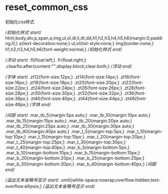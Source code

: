 # reset_common_css
初始化css样式

/*初始化样式 start*/
html,body,div,p,span,a,img,ul,ol,dl,li,dt,dd,h1,h2,h3,h4,h5,h6{margin:0;padding:0;}
a{text-decoration:none;}
ul,ol{list-style:none;}
img{border:none;}
h1,h2,h3,h4,h5,h6{font-weight:normal;}
/*初始化样式 end*/

/*浮动 start*/
.fl{float:left;}
.fr{float:right;}
.clearfix:after{content:"";display:block;clear:both;}
/*浮动 end*/

/*字体 start*/
.zt12{font-size:12px;}
.zt14{font-size:14px;}
.zt16{font-size:16px;}
.zt18{font-size:18px;}
.zt20{font-size:20px;}
.zt22{font-size:22px;}
.zt24{font-size:24px;}
.zt26{font-size:26px;}
.zt28{font-size:28px;}
.zt30{font-size:30px;}
.zt32{font-size:32px;}
.zt36{font-size:36px;}
.zt40{font-size:40px;}
.zt44{font-size:44px;}
.zt48{font-size:48px;}
/*字体 end*/

/*间距 start*/
.mar_tb_5{margin:5px auto;}
.mar_tb_10{margin:10px auto;}
.mar_tb_15{margin:15px auto;}
.mar_tb_20{margin:20px auto;}
.mar_tb_25{margin:25px auto;}
.mar_tb_30{margin:30px auto;}
.mar_tb_40{margin:40px auto;}
.mar_t_5{margin-top:5px;}
.mar_t_10{margin-top:10px;}
.mar_t_15{margin-top:15px;}
.mar_t_20{margin-top:20px;}
.mar_t_25{margin-top:25px;}
.mar_t_30{margin-top:30px;}
.mar_t_40{margin-top:40px;}
.mar_b_5{margin-bottom:5px;}
.mar_b_10{margin-bottom:10px;}
.mar_b_15{margin-bottom:15px;}
.mar_b_20{margin-bottom:20px;}
.mar_b_25{margin-bottom:25px;}
.mar_b_30{margin-bottom:30px;}
.mar_b_40{margin-bottom:40px;}
/*间距 end*/

/*溢出文本省略号显示 start*/
.omit{white-space:nowrap;overflow:hidden;text-overflow:ellipsis;}
/*溢出文本省略号显示 end*/
